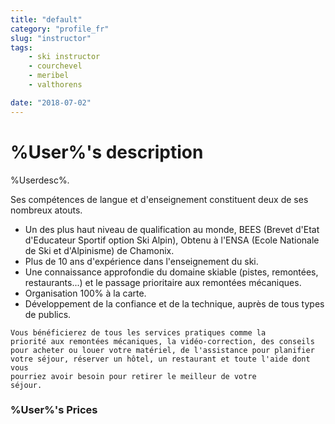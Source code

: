 ```yaml
---
title: "default"
category: "profile_fr"
slug: "instructor"
tags:
    - ski instructor
    - courchevel
    - meribel
    - valthorens

date: "2018-07-02"
---
```


# %User%'s description
 
%Userdesc%.

 Ses compétences de langue et d'enseignement constituent deux de ses nombreux atouts.

* Un des plus haut niveau de qualification au monde, BEES (Brevet d'Etat d'Educateur Sportif option Ski Alpin), Obtenu à l'ENSA (Ecole Nationale de Ski et d'Alpinisme) de Chamonix.
* Plus de 10 ans d'expérience dans l'enseignement du ski.
* Une connaissance approfondie du domaine skiable (pistes, remontées, restaurants...) et le passage prioritaire aux remontées mécaniques.
* Organisation 100% à la carte.
* Développement de la confiance et de la technique, auprès de tous types de publics.

<code>Vous bénéficierez de tous les services pratiques comme la priorité aux remontées mécaniques, la vidéo-correction, des conseils pour acheter ou louer votre matériel, de l'assistance pour planifier votre séjour, réserver un hôtel, un restaurant et toute l'aide dont vous pourriez avoir besoin pour retirer le meilleur de votre séjour.</code> 

### %User%'s Prices

